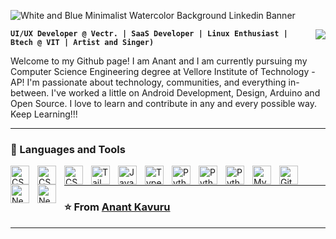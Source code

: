      
![White and Blue Minimalist Watercolor Background Linkedin Banner](https://github.com/user-attachments/assets/7106a67a-6cc1-4631-a8e6-b51dae9b5249)

<img align="right" src="https://visitor-badge.laobi.icu/badge?page_id=Condition00.Condition00"/>

**`UI/UX Developer @ Vectr. | SaaS Developer | Linux Enthusiast |
Btech @ VIT | Artist and Singer)`**

Welcome to my Github page! I am Anant and I am currently pursuing my Computer Science Engineering degree at Vellore Institute of Technology - AP! I'm passionate about technology, communities, and everything in-between. I've worked a little on Android Development, Design, Arduino and Open Source. I love to learn and contribute in any and every possible way. Keep Learning!!!


---

### 🧰 Languages and Tools

<img align="left" alt="CSS" width="30px" style="padding-right:10px;" src="https://img.shields.io/badge/React-61DAFB?style=flat&logo=react&logoColor=black" />
<img align="left" alt="CSS" width="30px" style="padding-right:10px;" src="https://img.shields.io/badge/React_Router-CA4245?style=flat&logo=react-router&logoColor=white" />
<img align="left" alt="CSS" width="30px" style="padding-right:10px;" src="https://img.shields.io/badge/CSS-563d7c?&style=flat&logo=css3&logoColor=white " />
<img align="left" alt="TailwindCSS" width="30px" style="padding-right:10px;" src="https://img.shields.io/badge/Tailwind_CSS-06B6D4?style=flat&logo=tailwind-css&logoColor=white"/>
<img align="left" alt="JavaScript" width="30px" style="padding-right:10px;" src="https://img.shields.io/badge/JavaScript-F7DF1E?style=flat&logo=javascript&logoColor=black" />
<img align="left" alt="TypeScript" width="30px" style="padding-right:10px;" src="https://img.shields.io/badge/TypeScript-3178C6?style=flat&logo=typescript&logoColor=white"/>
<img align="left" alt="Python" width="30px" style="padding-right:10px;" src="https://img.shields.io/badge/Python-3776AB?style=flat&logo=python&logoColor=white" />
<img align="left" alt="Python" width="30px" style="padding-right:10px;" src="https://img.shields.io/badge/Node.js-339933?style=flat&logo=node.js&logoColor=white" />
<img align="left" alt="Python" width="30px" style="padding-right:10px;" src="https://img.shields.io/badge/Java-ED8B00?style=flat&logo=openjdk&logoColor=white" />
<img align="left" alt="MySQL" width="30px" style="padding-right:10px;" src="https://img.shields.io/badge/MySQL-4479A1?style=flat&logo=mysql&logoColor=white" />     
<img align="left" alt="Git" width="30px" style="padding-right:10px;" src="https://cdn.jsdelivr.net/gh/devicons/devicon@latest/icons/git/git-original.svg"/>
<img align="left" alt="Nextjs" width="30px" style="padding-right:10px;" src="https://cdn.jsdelivr.net/gh/devicons/devicon@latest/icons/nextjs/nextjs-original.svg"/>
<img align="left" alt="Nextjs" width="30px" style="padding-right:10px;" src="https://img.shields.io/badge/Markdown-000000?style=flat&logo=markdown&logoColor=white"/>

<br>

 <hr/>


 ### ⭐️ From [Anant Kavuru](https://github.com/Condition00) ### 
 
---



